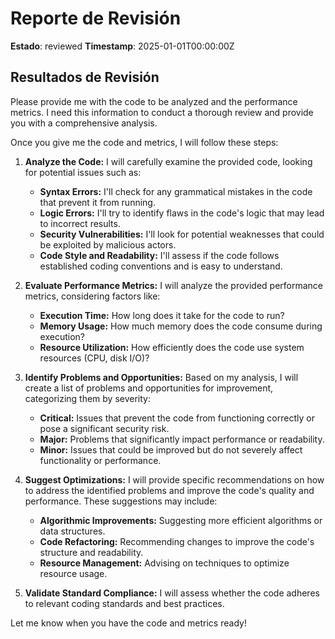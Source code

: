 # Reporte de Revisión

**Estado**: reviewed
**Timestamp**: 2025-01-01T00:00:00Z

## Resultados de Revisión

Please provide me with the code to be analyzed and the performance metrics. I need this information to conduct a thorough review and provide you with a comprehensive analysis. 

Once you give me the code and metrics, I will follow these steps:

1. **Analyze the Code:** I will carefully examine the provided code, looking for potential issues such as:
    * **Syntax Errors:**  I'll check for any grammatical mistakes in the code that prevent it from running.
    * **Logic Errors:** I'll try to identify flaws in the code's logic that may lead to incorrect results.
    * **Security Vulnerabilities:** I'll look for potential weaknesses that could be exploited by malicious actors.
    * **Code Style and Readability:** I'll assess if the code follows established coding conventions and is easy to understand.

2. **Evaluate Performance Metrics:**  I will analyze the provided performance metrics, considering factors like:
    * **Execution Time:** How long does it take for the code to run?
    * **Memory Usage:** How much memory does the code consume during execution?
    * **Resource Utilization:**  How efficiently does the code use system resources (CPU, disk I/O)?

3. **Identify Problems and Opportunities:** Based on my analysis, I will create a list of problems and opportunities for improvement, categorizing them by severity:
    * **Critical:** Issues that prevent the code from functioning correctly or pose a significant security risk.
    * **Major:**  Problems that significantly impact performance or readability.
    * **Minor:**  Issues that could be improved but do not severely affect functionality or performance.

4. **Suggest Optimizations:** I will provide specific recommendations on how to address the identified problems and improve the code's quality and performance. These suggestions may include:
    * **Algorithmic Improvements:**  Suggesting more efficient algorithms or data structures.
    * **Code Refactoring:** Recommending changes to improve the code's structure and readability.
    * **Resource Management:**  Advising on techniques to optimize resource usage.

5. **Validate Standard Compliance:** I will assess whether the code adheres to relevant coding standards and best practices.


Let me know when you have the code and metrics ready!